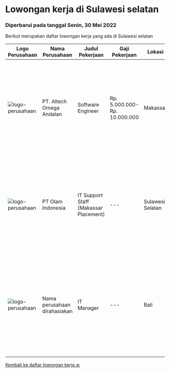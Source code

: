 
  # Lowongan kerja di Sulawesi selatan

  ### Diperbarui pada tanggal Senin, 30 Mei 2022

  Berikut merupakan daftar lowongan kerja yang ada di Sulawesi selatan

  |Logo Perusahaan | Nama Perusahaan | Judul Pekerjaan | Gaji Pekerjaan | Lokasi | Deskripsi | Tanggal diunggah | Pranala |
  | -------------- | --------------- | --------------- | --------- | --------- | -------------- | ------- | ----------- |
  |![logo-perusahaan](https://image-service-cdn.seek.com.au/fed256614e30f8ce105096f2f56e6c8e4e36b945/ee4dce1061f3f616224767ad58cb2fc751b8d2dc)|PT. Altech Omega Andalan|Software Engineer|Rp. 5.000.000-Rp. 10.000.000|Makassar|Tanggung Jawab Kerja: Menganalisa, desain, develop dan implementasi teknologi pada beberapa platform sesuai dengan keinginan pelanggan Menjamin...|Rabu, 25 Mei 2022|https://www.jobstreet.co.id/id/job/software-engineer-3875629?token=0~da02ed58-1ffe-4b72-9712-b5439a0f3347&sectionRank=1&jobId=jobstreet-id-job-3875629|
|![logo-perusahaan](https://image-service-cdn.seek.com.au/c4779c5de75e49ba849baace0c57f7352e76767f/ee4dce1061f3f616224767ad58cb2fc751b8d2dc)|PT Olam Indonesia|IT Support Staff (Makassar Placement)|---|Sulawesi Selatan|About JIVAJIVA Indonesia is a group of Olam International, one of the largest agribusiness in the world. At Jiva Indonesia, we’re focused on solving...|Senin, 09 Mei 2022|https://www.jobstreet.co.id/id/job/it-support-staff-makassar-placement-3875166?token=0~da02ed58-1ffe-4b72-9712-b5439a0f3347&sectionRank=2&jobId=jobstreet-id-job-3875166|
|![logo-perusahaan](https://i.ibb.co/sqvTCh9/112815900-stock-vector-no-image-available-icon-flat-vector.webp)|Nama perusahaan dirahasiakan|IT Manager|---|Bali|Pendidikan minimal S1 segala jurusan Minimal memiliki 1 tahun pengalaman kerja di bidang yang sama Memiliki pengetahuan mengenai PHP dan bahasa...|Selasa, 03 Mei 2022|https://www.jobstreet.co.id/id/job/it-manager-3871361?token=0~da02ed58-1ffe-4b72-9712-b5439a0f3347&sectionRank=3&jobId=jobstreet-id-job-3871361|


  [Kembali ke daftar lowongan kerja 🔙](../README.md#daftar-lowongan-kerja)
  